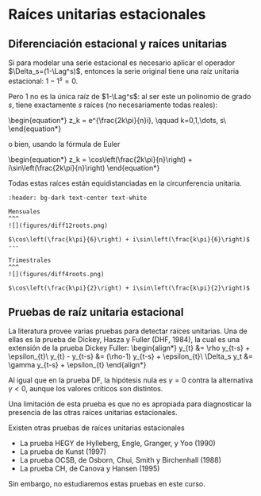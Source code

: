 
```{include} ../math-definitions.md
```


# Raíces unitarias estacionales


## Diferenciación estacional y raíces unitarias

Si para modelar una serie estacional es necesario aplicar el operador $\Delta_s=(1-\Lag^s)$, entonces la serie original tiene una raíz unitaria estacional: $1-1^s = 0$.

Pero 1 no es la única raíz de $1-\Lag^s$: al ser este un polinomio de grado $s$, tiene exactamente $s$ raíces (no necesariamente todas reales):

\begin{equation*}
z_k = e^{\frac{2k\pi}{n}i}, \qquad k=0,1,\dots, s\\
\end{equation*}

o bien, usando la fórmula de Euler

\begin{equation*}
z_k = \cos\left(\frac{2k\pi}{n}\right) + i\sin\left(\frac{2k\pi}{n}\right)
\end{equation*}

Todas estas raíces están equidistanciadas en la circunferencia unitaria.

```{panels}
:header: bg-dark text-center text-white

Mensuales
^^^
![](figures/diff12roots.png)

$\cos\left(\frac{k\pi}{6}\right) + i\sin\left(\frac{k\pi}{6}\right)$
---

Trimestrales
^^^
![](figures/diff4roots.png)

$\cos\left(\frac{k\pi}{2}\right) + i\sin\left(\frac{k\pi}{2}\right)$
```



## Pruebas de raíz unitaria estacional

La literatura provee varias pruebas para detectar raíces unitarias.
Una de ellas es la prueba de Dickey, Hasza y Fuller (DHF, 1984), la cual es una extensión de la prueba Dickey Fuller:
\begin{align*}
y_{t} &= \rho y_{t-s} + \epsilon_{t}\\
y_{t} - y_{t-s} &= (\rho-1) y_{t-s} + \epsilon_{t}\\
\Delta_s y_t &= \gamma y_{t-s} + \epsilon_{t}
\end{align*}

Al igual que en la prueba DF, la hipótesis nula es $\gamma=0$ contra la alternativa $\gamma <0$, aunque los valores críticos son distintos.

Una limitación de esta prueba es que no es apropiada para diagnosticar la presencia de las otras raíces unitarias estacionales.


Existen otras pruebas de raíces unitarias estacionales

- La prueba HEGY de Hylleberg, Engle, Granger, y Yoo (1990)
- La prueba de Kunst (1997)
- La prueba OCSB, de Osborn, Chui, Smith y Birchenhall (1988)
- La prueba CH, de Canova y Hansen (1995)

Sin embargo, no estudiaremos estas pruebas en este curso.
